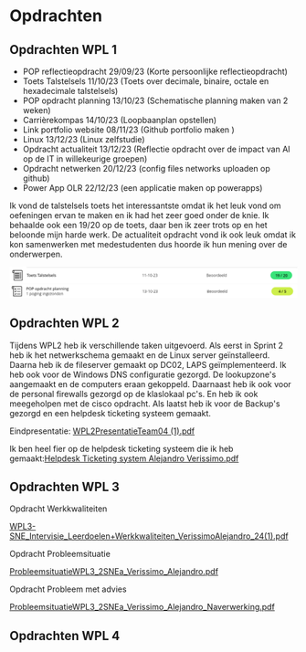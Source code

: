 # Opdrachten

## Opdrachten WPL 1
- POP reflectieopdracht 29/09/23 (Korte persoonlijke reflectieopdracht)
- Toets Talstelsels 11/10/23 (Toets over decimale, binaire, octale en hexadecimale talstelsels)
- POP opdracht planning 13/10/23 (Schematische planning maken van 2 weken)
- Carrièrekompas 14/10/23 (Loopbaanplan opstellen)
- Link portfolio website 08/11/23 (Github portfolio maken )
- Linux 13/12/23 (Linux zelfstudie)
- Opdracht actualiteit 13/12/23 (Reflectie opdracht over de impact van AI op de IT in willekeurige groepen)
- Opdracht netwerken 20/12/23 (config files networks uploaden op github)
- Power App OLR 22/12/23 (een applicatie maken op powerapps)

Ik vond de talstelsels toets het interessantste omdat ik het leuk vond om oefeningen ervan te maken en ik had het zeer goed onder de knie. Ik behaalde ook een 19/20 op de toets, daar ben ik zeer trots op en het beloonde mijn harde werk. 
De actualiteit opdracht vond ik ook leuk omdat ik kon samenwerken met medestudenten dus hoorde ik hun mening over de onderwerpen.

![](./talstelsel.png?raw=true)
![](./pop.png?raw=true)




## Opdrachten WPL 2
Tijdens WPL2 heb ik verschillende taken uitgevoerd. Als eerst in Sprint 2 heb ik het netwerkschema gemaakt en de Linux server geïnstalleerd. Daarna heb ik de fileserver gemaakt op DC02, LAPS geïmplementeerd. Ik heb ook voor de Windows DNS configuratie gezorgd. De lookupzone's aangemaakt en de computers eraan gekoppeld. Daarnaast heb ik ook voor de personal firewalls gezorgd op de klaslokaal pc's. En heb ik ook meegeholpen met de cisco opdracht. Als laatst heb ik voor de Backup's gezorgd en een helpdesk ticketing systeem gemaakt.

Eindpresentatie: [WPL2PresentatieTeam04 (1).pdf](https://github.com/PXL-Digital-SNE-Werkplekleren/portfolio-AlejandroVerissimoPXL/files/15476695/WPL2PresentatieTeam04.1.pdf)


Ik ben heel fier op de helpdesk ticketing systeem die ik heb gemaakt:[Helpdesk Ticketing system Alejandro Verissimo.pdf](https://github.com/PXL-Digital-SNE-Werkplekleren/portfolio-AlejandroVerissimoPXL/files/15473352/Helpdesk.Ticketing.system.Alejandro.Verissimo.pdf)

## Opdrachten WPL 3
Opdracht Werkkwaliteiten

[WPL3-SNE_Intervisie_Leerdoelen+Werkkwaliteiten_VerissimoAlejandro_24(1).pdf](https://github.com/user-attachments/files/18323778/WPL3-SNE_Intervisie_Leerdoelen%2BWerkkwaliteiten_VerissimoAlejandro_24.1.pdf)

Opdracht Probleemsituatie

[ProbleemsituatieWPL3_2SNEa_Verissimo_Alejandro.pdf](https://github.com/user-attachments/files/18323781/ProbleemsituatieWPL3_2SNEa_Verissimo_Alejandro.pdf)

Opdracht Probleem met advies

[ProbleemsituatieWPL3_2SNEa_Verissimo_Alejandro_Naverwerking.pdf](https://github.com/user-attachments/files/18323786/ProbleemsituatieWPL3_2SNEa_Verissimo_Alejandro_Naverwerking.pdf)


## Opdrachten WPL 4
